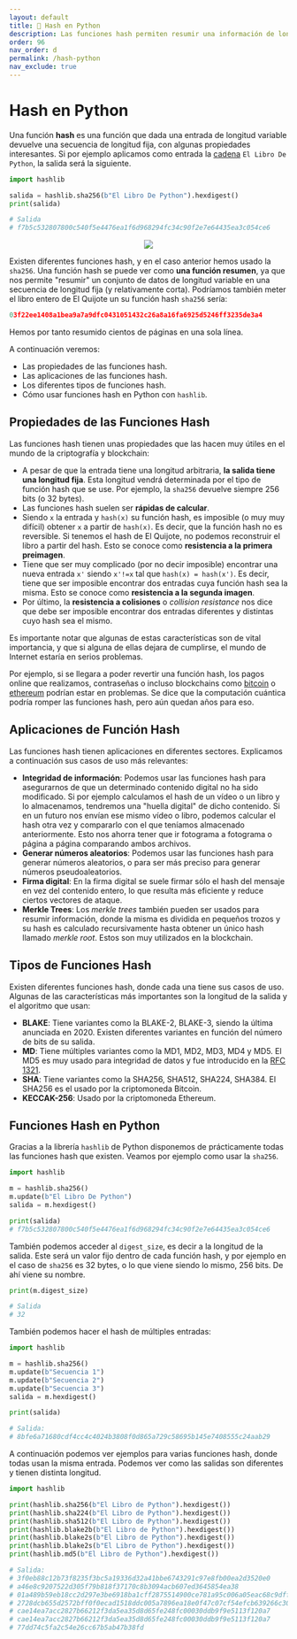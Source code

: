 ```yaml
---
layout: default
title: 📗 Hash en Python
description: Las funciones hash permiten resumir una información de longitud variable en una secuencia de longitud fija. Son muy usadas en el mundo blockchain y con la librería de Python hashlib podemos calcular las más tipicas como la sha256.
order: 96
nav_order: d
permalink: /hash-python
nav_exclude: true
---
```


# Hash en Python

Una función **hash** es una función que dada una entrada de longitud variable devuelve una secuencia de longitud fija, con algunas propiedades interesantes. Si por ejemplo aplicamos como entrada la [cadena](/cadenas-python) `El Libro De Python`, la salida será la siguiente.

```python
import hashlib

salida = hashlib.sha256(b"El Libro De Python").hexdigest()
print(salida)

# Salida
# f7b5c532807800c540f5e4476ea1f6d968294fc34c90f2e7e64435ea3c054ce6
```

<center><img src="https://github.com/ellibrodepython/blog/blob/main/img/hash.png?raw=true"></center>

Existen diferentes funciones hash, y en el caso anterior hemos usado la `sha256`. Una función hash se puede ver como **una función resumen**, ya que nos permite "resumir" un conjunto de datos de longitud variable en una secuencia de longitud fija (y relativamente corta). Podríamos también meter el libro entero de El Quijote un su función hash `sha256` sería:

```python
03f22ee1408a1bea9a7a9dfc0431051432c26a8a16fa6925d5246ff3235de3a4
```

Hemos por tanto resumido cientos de páginas en una sola línea.


A continuación veremos:
* Las propiedades de las funciones hash.
* Las aplicaciones de las funciones hash.
* Los diferentes tipos de funciones hash.
* Cómo usar funciones hash en Python con `hashlib`.

## Propiedades de las Funciones Hash

Las funciones hash tienen unas propiedades que las hacen muy útiles en el mundo de la criptografía y blockchain:

* A pesar de que la entrada tiene una longitud arbitraria, **la salida tiene una longitud fija**. Esta longitud vendrá determinada por el tipo de función hash que se use. Por ejemplo, la `sha256` devuelve siempre 256 bits (o 32 bytes).
* Las funciones hash suelen ser **rápidas de calcular**.
* Siendo `x` la entrada y `hash(x)` su función hash, es imposible (o muy muy difícil) obtener `x` a partir de `hash(x)`. Es decir, que la función hash no es reversible. Si tenemos el hash de El Quijote, no podemos reconstruir el libro a partir del hash. Esto se conoce como **resistencia a la primera preimagen**.
* Tiene que ser muy complicado (por no decir imposible) encontrar una nueva entrada `x'` siendo `x'!=x` tal que `hash(x) = hash(x')`. Es decir, tiene que ser imposible encontrar dos entradas cuya función hash sea la misma. Esto se conoce como **resistencia a la segunda imagen**.
* Por último, la **resistencia a colisiones** o *collision resistance* nos dice que debe ser imposible encontrar dos entradas diferentes y distintas cuyo hash sea el mismo.

Es importante notar que algunas de estas características son de vital importancia, y que si alguna de ellas dejara de cumplirse, el mundo de Internet estaría en serios problemas.

Por ejemplo, si se llegara a poder revertir una función hash, los pagos online que realizamos, contraseñas o incluso blockchains como [bitcoin](https://es.wikipedia.org/wiki/Bitcoin) o [ethereum](https://es.wikipedia.org/wiki/Ethereum) podrían estar en problemas. Se dice que la computación cuántica podría romper las funciones hash, pero aún quedan años para eso.

## Aplicaciones de Función Hash

Las funciones hash tienen aplicaciones en diferentes sectores. Explicamos a continuación sus casos de uso más relevantes:

* **Integridad de información**: Podemos usar las funciones hash para asegurarnos de que un determinado contenido digital no ha sido modificado. Si por ejemplo calculamos el hash de un vídeo o un libro y lo almacenamos, tendremos una "huella digital" de dicho contenido. Si en un futuro nos envían ese mismo vídeo o libro, podemos calcular el hash otra vez y compararlo con el que teníamos almacenado anteriormente. Esto nos ahorra tener que ir fotograma a fotograma o página a página comparando ambos archivos.
* **Generar números aleatorios**: Podemos usar las funciones hash para generar números aleatorios, o para ser más preciso para generar números pseudoaleatorios. 
* **Firma digital**: En la firma digital se suele firmar sólo el hash del mensaje en vez del contenido entero, lo que resulta más eficiente y reduce ciertos vectores de ataque.
* **Merkle Trees**: Los *merkle trees* también pueden ser usados para resumir información, donde la misma es dividida en pequeños trozos y su hash es calculado recursivamente hasta obtener un único hash llamado *merkle root*. Estos son muy utilizados en la blockchain.


## Tipos de Funciones Hash

Existen diferentes funciones hash, donde cada una tiene sus casos de uso. Algunas de las características más importantes son la longitud de la salida y el algoritmo que usan:

* **BLAKE**: Tiene variantes como la BLAKE-2, BLAKE-3, siendo la última anunciada en 2020. Existen diferentes variantes en función del número de bits de su salida.
* **MD**: Tiene múltiples variantes como la MD1, MD2, MD3, MD4 y MD5. El MD5 es muy usado para integridad de datos y fue introducido en la [RFC 1321](https://datatracker.ietf.org/doc/html/rfc1321).
* **SHA**: Tiene variantes como la SHA256, SHA512, SHA224, SHA384. El SHA256 es el usado por la criptomoneda Bitcoin.
* **KECCAK-256**: Usado por la criptomoneda Ethereum.

## Funciones Hash en Python

Gracias a la librería `hashlib` de Python disponemos de prácticamente todas las funciones hash que existen. Veamos por ejemplo como usar la `sha256`.

```python
import hashlib

m = hashlib.sha256()
m.update(b"El Libro De Python")
salida = m.hexdigest()

print(salida)
# f7b5c532807800c540f5e4476ea1f6d968294fc34c90f2e7e64435ea3c054ce6
```

También podemos acceder al `digest_size`, es decir a la longitud de la salida. Este será un valor fijo dentro de cada función hash, y por ejemplo en el caso de `sha256` es 32 bytes, o lo que viene siendo lo mismo, 256 bits. De ahí viene su nombre.


```python
print(m.digest_size)

# Salida
# 32
```

También podemos hacer el hash de múltiples entradas:

```python
import hashlib

m = hashlib.sha256()
m.update(b"Secuencia 1")
m.update(b"Secuencia 2")
m.update(b"Secuencia 3")
salida = m.hexdigest()

print(salida)

# Salida:
# 8bfe6a71680cdf4cc4c4024b3808f0d865a729c58695b145e7408555c24aab29
```

A continuación podemos ver ejemplos para varias funciones hash, donde todas usan la misma entrada. Podemos ver como las salidas son diferentes y tienen distinta longitud.


```python
import hashlib

print(hashlib.sha256(b"El Libro de Python").hexdigest())
print(hashlib.sha224(b"El Libro de Python").hexdigest())
print(hashlib.sha512(b"El Libro de Python").hexdigest())
print(hashlib.blake2b(b"El Libro de Python").hexdigest())
print(hashlib.blake2s(b"El Libro de Python").hexdigest())
print(hashlib.blake2s(b"El Libro de Python").hexdigest())
print(hashlib.md5(b"El Libro de Python").hexdigest())

# Salida:
# 3f0eb88c12b73f8235f3bc5a19336d32a41bbe6743291c97e8fb00ea2d3520e0
# a46e8c9207522d305f79b818f37170c8b3094acb607ed3645854ea38
# 01a489b59eb18cc2d297e3be6918ba1cff2875514900ce781a95c006a05eac68c9dffc0ae9bb64c00dbc628fa1b2a28159e8cee2875e86157d82c0998a786beb
# 2728dcb655d2572bff0f0ecad1518ddc005a7896ea18e0f47c07cf54efcb639266c3056ebd4ef62abad34d8ccd074925012cde3da4a351f0f14831b7c36f6a48
# cae14ea7acc2827b66212f3da5ea35d8d65fe248fc00030ddb9f9e5113f120a7
# cae14ea7acc2827b66212f3da5ea35d8d65fe248fc00030ddb9f9e5113f120a7
# 77dd74c5fa2c54e26cc67b5ab47b38fd
```


